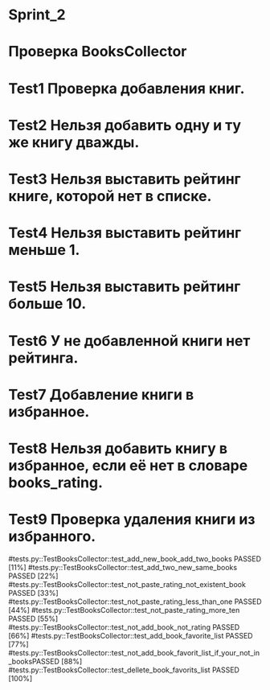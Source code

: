 # Sprint_2
# Проверка BooksCollector
# Test1 Проверка добавления книг.
# Test2 Нельзя добавить одну и ту же книгу дважды.
# Test3 Нельзя выставить рейтинг книге, которой нет в списке.
# Test4 Нельзя выставить рейтинг меньше 1.
# Test5 Нельзя выставить рейтинг больше 10.
# Test6 У не добавленной книги нет рейтинга.
# Test7 Добавление книги в избранное.
# Test8 Нельзя добавить книгу в избранное, если её нет в словаре books_rating.
# Test9 Проверка удаления книги из избранного.

#tests.py::TestBooksCollector::test_add_new_book_add_two_books 			  PASSED [11%]
#tests.py::TestBooksCollector::test_add_two_new_same_books 			  PASSED [22%]
#tests.py::TestBooksCollector::test_not_paste_rating_not_existent_book 		  PASSED [33%]
#tests.py::TestBooksCollector::test_not_paste_rating_less_than_one 		  PASSED [44%]
#tests.py::TestBooksCollector::test_not_paste_rating_more_ten 			  PASSED [55%]
#tests.py::TestBooksCollector::test_not_add_book_not_rating 			  PASSED [66%]
#tests.py::TestBooksCollector::test_add_book_favorite_list 			  PASSED [77%]
#tests.py::TestBooksCollector::test_not_add_book_favorit_list_if_your_not_in_booksPASSED [88%]
#tests.py::TestBooksCollector::test_dellete_book_favorits_list 			  PASSED [100%]


